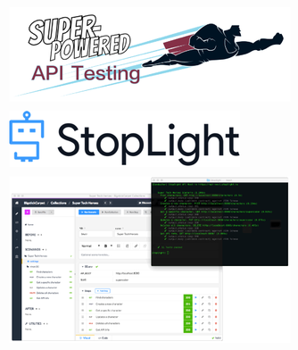 [![Super-Powered API Testing](../img/title-banner.png)](http://apitesting.bigstickcarpet.com)

[![Stoplight](./img/Logo.png)](http://stoplight.io/)

![Stoplight screenshot](./img/Screenshot.gif)
